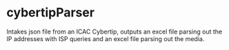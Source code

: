 # cybertipParser
Intakes json file from an ICAC Cybertip, outputs an excel file parsing out the IP addresses with ISP queries and an excel file parsing out the media.
